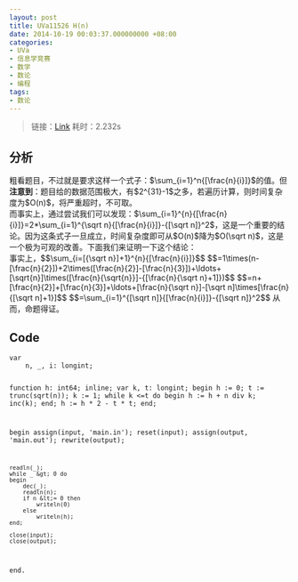 ```yaml
---
layout: post
title: UVa11526 H(n)
date: 2014-10-19 00:03:37.000000000 +08:00
categories:
- UVa
- 信息学竞赛
- 数学
- 数论
- 编程
tags:
- 数论
---
```

<blockquote>
<p>链接：<a href="http://uva.onlinejudge.org/index.php?option=com_onlinejudge&amp;Itemid=8&amp;page=show_problem&amp;category=27&amp;problem=2521&amp;mosmsg=Submission%20received%20with%20ID%2014374168">Link</a> 耗时：2.232s</p>
</blockquote>
<h2><strong>分析</strong></h2>
<p>粗看题目，不过就是要求这样一个式子：$\sum_{i=1}^n{[\frac{n}{i}]}$的值。但<strong>注意到</strong>：题目给的数据范围极大，有$2^{31}-1$之多，若遍历计算，则时间复杂度为$O(n)$，将严重超时，不可取。<br />
而事实上，通过尝试我们可以发现：$\sum_{i=1}^{n}{[\frac{n}{i}]}=2*\sum_{i=1}^{\sqrt n}{[\frac{n}{i}]}-{[\sqrt n]}^2$，这是一个重要的结论。因为这条式子一旦成立，时间复杂度即可从$O(n)$降为$O(\sqrt n)$，这是一个极为可观的改善。下面我们来证明一下这个结论：<br />
事实上，$$\sum_{i=[{\sqrt n}]+1}^{n}{[\frac{n}{i}]}$$ $$=1\times(n-[\frac{n}{2}])+2\times([\frac{n}{2}]-[\frac{n}{3}])+\ldots+[\sqrt{n}]\times([\frac{n}{\sqrt{n}}]-{[\frac{n}{\sqrt n}+1]})$$ $$=n+[\frac{n}{2}]+[\frac{n}{3}]+\ldots+[\frac{n}{\sqrt n}]-[\sqrt n]\times[\frac{n}{[\sqrt n]+1}]$$ $$=\sum_{i=1}^{[\sqrt n]}{[\frac{n}{i}]}-{[\sqrt n]}^2$$ 从而，命题得证。</p>
<h2><strong>Code</strong></h2>
<pre><code>var
    n, _, i: longint;

function h: int64; inline;
var
    k, t: longint;
begin
    h := 0;
    t := trunc(sqrt(n));
    k := 1;
    while k &lt;=t do
    begin
        h := h + n div k;
        inc(k);
    end;
    h := h * 2 - t * t;
end;

begin
    assign(input, 'main.in'); reset(input);
    assign(output, 'main.out'); rewrite(output);

    readln(_);
    while _ &gt; 0 do
    begin
        dec(_);
        readln(n);
        if n &lt;= 0 then
            writeln(0)
        else
            writeln(h);
    end;

    close(input);
    close(output);
end.
</code></pre>
